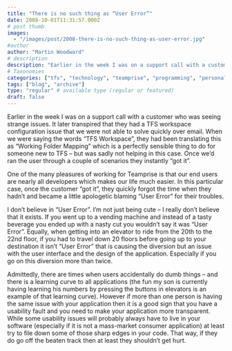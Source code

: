 ```yaml
---
title: "There is no such thing as “User Error”"
date: 2008-10-01T11:31:57.000Z
# post thumb
images:
  - "/images/post/2008-there-is-no-such-thing-as-user-error.jpg"
#author
author: "Martin Woodward"
# description
description: "Earlier in the week I was on a support call with a customer who was seeing strange issues."
# Taxonomies
categories: ["tfs", "technology", "teamprise", "programming", "personal"]
tags: ["blog", "archive"]
type: "regular" # available type (regular or featured)
draft: false
---
```

Earlier in the week I was on a support call with a customer who was seeing strange issues.  It later transpired that they had a TFS workspace configuration issue that we were not able to solve quickly over email.  When we were saying the words “TFS Workspace”, they had been translating this as “Working Folder Mapping” which is a perfectly sensible thing to do for someone new to TFS – but was sadly not helping in this case.  Once we’d ran the user through a couple of scenarios they instantly “got it”.  

One of the many pleasures of working for Teamprise is that our end users are nearly all developers which makes our life much easier.  In this particular case, once the customer “got it”, they quickly forgot the time when they hadn’t and became a little apologetic blaming “User Error” for their troubles.  

I don’t believe in “User Error”.  I’m not just being cute – I really don’t believe that it exists.  If you went up to a vending machine and instead of a tasty beverage you ended up with a nasty cut you wouldn’t say it was “User Error”.  Equally, when getting into an elevator to ride from the 20th to the 22nd floor, if you had to travel down 20 floors before going up to your destination it isn’t “User Error” that is causing the diversion but an issue with the user interface and the design of the application.  Especially if you go on this diversion more than twice.  

Admittedly, there are times when users accidentally do dumb things – and there is a learning curve to all applications (the fun my son is currently having learning his numbers by pressing the buttons in elevators is an example of that learning curve).  However if more than one person is having the same issue with your application then it is a good sign that you have a usability fault and you need to make your application more transparent.  While some usability issues will probably always have to live in your software (especially if it is not a mass-market consumer application) at least try to file down some of those sharp edges in your code.  That way, if they do go off the beaten track then at least they shouldn’t get hurt.